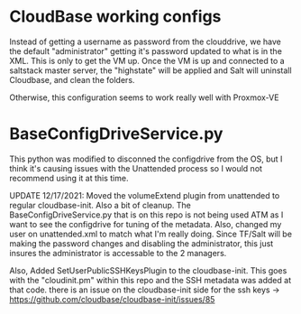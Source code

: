 # CloudBase working configs
Instead of getting a username as password from the clouddrive, we have the default "administrator" getting it's password updated to what is in the XML. This is only to get the VM up. Once the VM is up and connected to a saltstack master server, the "highstate" will be applied and Salt will uninstall Cloudbase, and clean the folders.

Otherwise, this configuration seems to work really well with Proxmox-VE

# BaseConfigDriveService.py
This python was modified to disconned the configdrive from the OS, but I think it's causing issues with the Unattended process so I would not recommend using it at this time.

UPDATE 12/17/2021: Moved the volumeExtend plugin from unattended to regular cloudbase-init. Also a bit of cleanup. The BaseConfigDriveService.py that is on this repo is not being used ATM as I want to see the configdrive for tuning of the metadata. Also, changed my user on unattended.xml to match what I'm really doing. Since TF/Salt will be making the password changes and disabling the administrator, this just insures the administrator is accessable to the 2 managers.

Also, Added SetUserPublicSSHKeysPlugin to the cloudbase-init. This goes with the "cloudinit.pm" within this repo and the SSH metadata was added at that code. there is an issue on the cloudbase-init side for the ssh keys -> https://github.com/cloudbase/cloudbase-init/issues/85